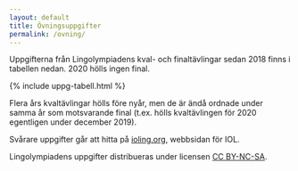 ```yaml
---
layout: default
title: Övningsuppgifter
permalink: /ovning/
---
```


Uppgifterna från Lingolympiadens kval- och finaltävlingar sedan 2018 finns i tabellen nedan. 2020 hölls ingen final.

{% include uppg-tabell.html %}

Flera års kvaltävlingar hölls före nyår, men de är ändå ordnade under samma år som motsvarande final (t.ex. hölls kvaltävlingen för 2020 egentligen under december 2019).

Svårare uppgifter går att hitta på [ioling.org](http://ioling.org), webbsidan för IOL.

Lingolympiadens uppgifter distribueras under licensen [CC BY-NC-SA](https://creativecommons.org/licenses/by-nc-sa/4.0/).